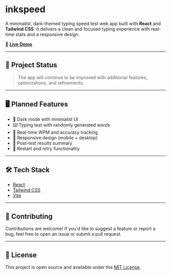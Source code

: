# inkspeed

A minimalist, dark-themed typing speed test web app built with **React** and **Tailwind CSS**. It delivers a clean and focused typing experience with real-time stats and a responsive design.

🔗 [**Live Demo**](https://inkspeed.vercel.app/)

---

## 🚧 Project Status

> The app will continue to be improved with additional features, optimizations, and refinements.

---

## 🖥️ Planned Features

- 🌙 Dark mode with minimalist UI
- ⌨️ Typing test with randomly generated words
- 🚀 Real-time WPM and accuracy tracking
- 📱 Responsive design (mobile + desktop)
- 🧮 Post-test results summary
- 🔁 Restart and retry functionality

---

## 🛠️ Tech Stack

- [React](https://reactjs.org/)  
- [Tailwind CSS](https://tailwindcss.com/)  
- [Vite](https://vitejs.dev/)  

---

## 📌 Contributing

Contributions are welcome! If you'd like to suggest a feature or report a bug, feel free to open an issue or submit a pull request.

---

## 📄 License

This project is open source and available under the [MIT License](LICENSE).

